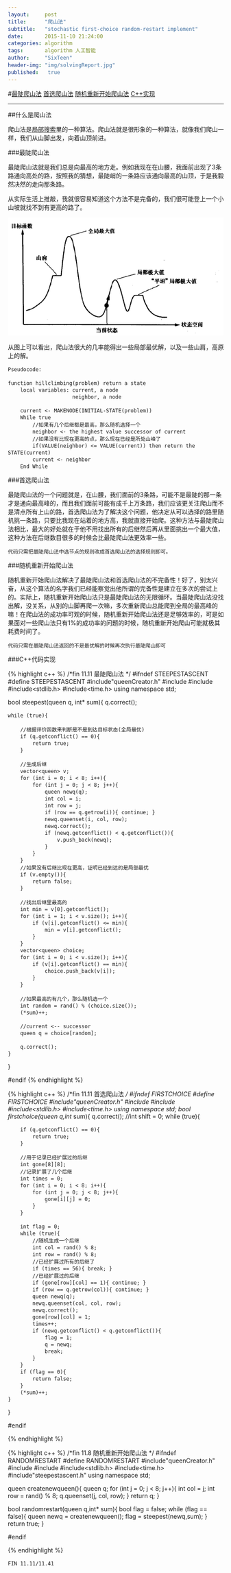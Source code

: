 ```yaml
---
layout:     post
title:      "爬山法"
subtitle:   "stochastic first-choice random-restart implement"
date:       2015-11-10 21:24:00
categories: algorithm
tags:       algorithm 人工智能
author:     "SixTeen"
header-img: "img/solvingReport.jpg"
published:   true
---
```


#<a href="#01">最陡爬山法</a> <a href="#02">首选爬山法</a> <a href="#03">随机重新开始爬山法</a> <a href="#04">C++实现</a>

---

##什么是爬山法

爬山法是[局部搜索](/algorithm/Localsearching/)里的一种算法。爬山法就是很形象的一种算法，就像我们爬山一样，我们从山脚出发，向着山顶前进。

###<a name="01"></a>最陡爬山法

最陡爬山法就是我们总是向最高的地方走。例如我现在在山腰，我面前出现了3条路通向高处的路，按照我的猜想，最陡峭的一条路应该通向最高的山顶，于是我毅然决然的走向那条路。

从实际生活上推敲，我就很容易知道这个方法不是完备的，我们很可能登上一个小山坡就找不到有更高的路了。

![状态图](/img/algorithm/hill-climbing.png)

从图上可以看出，爬山法很大的几率能得出一些局部最优解，以及一些山肩，高原上的解。

    Pseudocode:
    
    function hillclimbing(problem) return a state
        local variables: current, a node
                         neighbor, a node

        current <- MAKENODE(INITIAL-STATE(problem))
        While true
            //如果有几个后继都是最高，那么随机选择一个
            neighbor <- the highest value successor of current
            //如果没有比现在更高的点，那么现在已经是所处山峰了
            if(VALUE(neighbor) <= VALUE(current)) then return the STATE(current)
            current <- neighbor
        End While




###<a name="02"></a>首选爬山法

最陡爬山法的一个问题就是，在山腰，我们面前的3条路，可能不是最陡的那一条才是通向最高峰的，而且我们面前可能有成千上万条路，我们应该更关注爬山而不是清点所有上山的路，首选爬山法为了解决这个问题，他决定从可以选择的路里随机挑一条路，只要比我现在站着的地方高，我就直接开始爬。这种方法与最陡爬山法相比，最大的好处就在于他不用找出所有的后继然后再从里面挑出一个最大值，这种方法在后继数目很多的时候会比最陡爬山法更效率一些。

    代码只需把最陡爬山法中选节点的规则改成首选爬山法的选择规则即可。

###<a name="03"></a>随机重新开始爬山法

随机重新开始爬山法解决了最陡爬山法和首选爬山法的不完备性！好了，别太兴奋，从这个算法的名字我们已经能察觉出他所谓的完备性是建立在多次的尝试上的。实际上，随机重新开始爬山法只是最陡爬山法的无限循环。当最陡爬山法没找出解，没关系，从别的山脚再爬一次嘛，多次重新爬山总能爬到全局的最高峰的嘛！在爬山法的成功率可观的时候，随机重新开始爬山法还是足够效率的，可是如果面对一些爬山法只有1%的成功率的问题的时候，随机重新开始爬山可能就极其耗费时间了。

    代码只需在最陡爬山法返回的不是最优解的时候再次执行最陡爬山即可

###<a name="04"></a>C++代码实现

{% highlight c++ %}
/*fin 11.11
最陡爬山法
*/
#ifndef STEEPESTASCENT
#define STEEPESTASCENT
#include"queenCreator.h"
#include<iostream>
#include<vector>
#include<stdlib.h>
#include<time.h>
using namespace std;

bool steepest(queen q, int* sum){
    q.correct();
    
    while (true){
        
        //根据评价函数来判断是不是到达目标状态(全局最优)
        if (q.getconflict() == 0){
            return true;
        }
        
        //生成后继
        vector<queen> v;
        for (int i = 0; i < 8; i++){
            for (int j = 0; j < 8; j++){
                queen newq(q);
                int col = i;
                int row = j;
                if (row == q.getrow(i)){ continue; }
                newq.queenset(i, col, row);
                newq.correct();
                if (newq.getconflict() < q.getconflict()){
                    v.push_back(newq);
                }
            }
        }
        //如果没有后继比现在更高，证明已经到达的是局部最优
        if (v.empty()){ 
            return false; 
        }
        
        //找出后继里最高的
        int min = v[0].getconflict();
        for (int i = 1; i < v.size(); i++){
            if (v[i].getconflict() <= min){
                min = v[i].getconflict();
            }
        }
        vector<queen> choice;
        for (int i = 0; i < v.size(); i++){
            if (v[i].getconflict() == min){
                choice.push_back(v[i]);
            }
        }
        
        //如果最高的有几个，那么随机选一个
        int random = rand() % (choice.size());
        (*sum)++;

        //current <-- successor
        queen q = choice[random];
        
        q.correct();
    }
}

#endif
{% endhighlight %}


{% highlight c++ %}
/*fin 11.11
首选爬山法
*/
#ifndef FIRSTCHOICE
#define FIRSTCHOICE
#include"queenCreator.h"
#include<iostream>
#include<vector>
#include<stdlib.h>
#include<time.h>
using namespace std;
bool firstchoice(queen q,int* sum){
    q.correct();
    //int shift = 0;
    while (true){

        if (q.getconflict() == 0){
            return true;
        }
        
        //用于记录已经扩展过的后继
        int gone[8][8];
        //记录扩展了几个后继
        int times = 0;
        for (int i = 0; i < 8; i++){
            for (int j = 0; j < 8; j++){
                gone[i][j] = 0;
            }
        }

        int flag = 0;
        while (true){
            //随机生成一个后继
            int col = rand() % 8;
            int row = rand() % 8;
            //已经扩展过所有的后继了
            if (times == 56){ break; }
            //已经扩展过的后继
            if (gone[row][col] == 1){ continue; }
            if (row == q.getrow(col)){ continue; }
            queen newq(q);
            newq.queenset(col, col, row);
            newq.correct();
            gone[row][col] = 1;
            times++;
            if (newq.getconflict() < q.getconflict()){
                flag = 1;
                q = newq;
                break;
            }
        }
        if (flag == 0){
            return false;
        }
        (*sum)++;
    }
}

#endif

{% endhighlight %}


{% highlight c++ %}
/*fin 11.8
随机重新开始爬山法
*/
#ifndef RANDOMRESTART
#define RANDOMRESTART
#include"queenCreator.h"
#include<iostream>
#include<vector>
#include<stdlib.h>
#include<time.h>
#include"steepestascent.h"
using namespace std;

queen createnewqueen(){
    queen q;
    for (int j = 0; j < 8; j++){
        int col = j;
        int row = rand() % 8;
        q.queenset(j, col, row);
    }
    return q;
}

bool randomrestart(queen q,int* sum){
    bool flag = false;
    while (flag == false){
        queen newq = createnewqueen();
        flag = steepest(newq,sum);
    }
    return true;
}


#endif

{% endhighlight %}

    FIN 11.11/11.41
